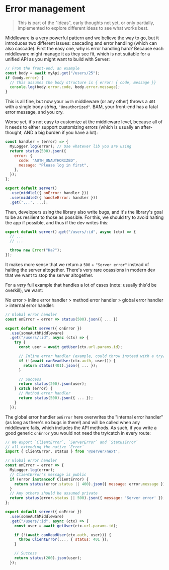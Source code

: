 # Error management

> This is part of the "Ideas", early thoughts not yet, or only partially, implemented to explore different ideas to see what works best.

Middleware is a very powerful pattern and we believe the way to go, but it introduces two different issues: cascading and error handling (which can also cascade). First the easy one, why is error handling hard? Because each middleware might manage it as they see fit, which is not suitable for a unified API as you might want to build with Server:

```js
// From the front-end, an example
const body = await myApi.get("/users/25");
if (body.error) {
  // This assumes the body structure is { error: { code, message }}
  console.log(body.error.code, body.error.message);
}
```

This is all fine, but now your `auth` middleware (or any other) throws a `401` with a single body _string_, `"Unauthorized"`. BAM, your front-end has a fatal error message, and you cry.

Worse yet, it's not easy to customize at the middleware level, because all of it needs to either support customizing errors (which is usually an after-thought, AND a big burden if you have a lot):

```js
const handler = (error) => {
  MyLogger.log(error); // Use whatever lib you are using
  return status(500).json({
    error: {
      code: "AUTH_UNAUTHORIZED",
      message: "Please log in first",
    },
  });
};

export default server()
  .use(middle1({ onError: handler }))
  .use(middle2({ handleError: handler }))
  .get('...', ...);
```

Then, developers using the library also write bugs, and it's the library's goal to be as resilient to those as possible. For this, we should try to avoid halting the app if possible, and thus if the dev writes this:

```js
export default server().get("/users/:id", async (ctx) => {
  // ...
  // ...

  throw new Error("Ha?");
});
```

It makes more sense that we return a `500` + `"Server error"` instead of halting the server altogether. There's very rare ocassions in modern dev that we want to stop the server altogether.

For a _very_ full example that handles a lot of cases (note: usually this'd be overkill), we want:

No error > inline error handler > method error handler > global error handler > internal error handler:

```js
// Global error handler
const onError = error => status(500).json({ ... })

export default server({ onError })
  .use(someAuthMiddleware)
  .get("/users/:id", async (ctx) => {
    try {
      const user = await getUser(ctx.url.params.id);

      // Inline error handler (example, could throw instead with a try/catch)
      if (!(await canReadUser(ctx.auth, user))) {
        return status(401).json({ ... });
      }

      // Success
      return status(200).json(user);
    } catch (error) {
      // Method error handler
      return status(500).json({ ... });
    }
  });
```

The global error handler `onError` here overwrites the "internal error handler" (as long as there's no bugs in there!) and will be called when any middleware fails, which includes the API methods. As such, if you write a good generic `onError` you would not need the try/catch in every route:

```js
// We export `ClientError`, `ServerError` and `StatusError`
// all extending the native `Error`
import { ClientError, status } from '@server/next';

// Global error handler
const onError = error => {
  MyLogger.log(error);
  // ClientError's message is public
  if (error instanceof ClientError) {
    return status(error.status || 400).json({ message: error.message });
  }
  // Any others should be assumed private
  return status(error.status || 500).json({ message: 'Server error' });
};

export default server({ onError })
  .use(someAuthMiddleware)
  .get("/users/:id", async (ctx) => {
    const user = await getUser(ctx.url.params.id);

    if (!(await canReadUser(ctx.auth, user))) {
      throw ClientError(..., { status: 401 });
    }

    // Success
    return status(200).json(user);
  });
```
